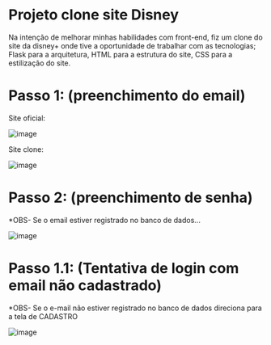 # Projeto clone site Disney

Na intenção de melhorar minhas habilidades com front-end, fiz um clone do site da disney+ onde tive a oportunidade de trabalhar com as tecnologias; Flask para a arquitetura, HTML para a estrutura do site, CSS para a estilização do site.

# Passo 1: (preenchimento do email)
Site oficial:

![image](https://github.com/Hallennen/clone_page_disney/assets/64508688/ffe7cf6f-d10a-42c7-add8-d280e69fdf2f)



Site clone:

![image](https://github.com/Hallennen/clone_page_disney/assets/64508688/3257d4d7-bd40-48ea-aaf4-65d9bc1df568)


# Passo 2: (preenchimento de senha)
*OBS- Se o email estiver registrado no banco de dados...

![image](https://github.com/Hallennen/clone_page_disney/assets/64508688/6f685eef-9c1d-4b7a-a9d7-08595565cb7f)

# Passo 1.1: (Tentativa de login com email não cadastrado)
*OBS- Se o e-mail não estiver registrado no banco de dados direciona para a tela de CADASTRO

![image](https://github.com/Hallennen/clone_page_disney/assets/64508688/bec6fae5-bc0e-4b3a-a5e4-d13d7c24a36c)

